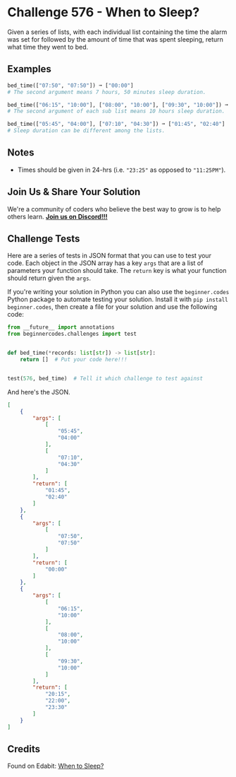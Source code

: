 # Challenge 576 - When to Sleep?

Given a series of lists, with each individual list containing the time the alarm was set for followed by the amount of time that was spent sleeping, return what time they went to bed.

## Examples
```python
bed_time(["07:50", "07:50"]) ➞ ["00:00"]
# The second argument means 7 hours, 50 minutes sleep duration.

bed_time(["06:15", "10:00"], ["08:00", "10:00"], ["09:30", "10:00"]) ➞ ["20:15", "22:00", "23:30"]
# The second argument of each sub list means 10 hours sleep duration.

bed_time(["05:45", "04:00"], ["07:10", "04:30"]) ➞ ["01:45", "02:40"]
# Sleep duration can be different among the lists.
```
## Notes

- Times should be given in 24-hrs (i.e. `"23:25"` as opposed to `"11:25PM"`).

## Join Us & Share Your Solution

We're a community of coders who believe the best way to grow is to help others learn. **[Join us on Discord!!!](https://discord.gg/sfHykntuGy)**

## Challenge Tests

Here are a series of tests in JSON format that you can use to test your code. Each object in the JSON array has a key `args` that are a list of parameters your function should take. The `return` key is what your function should return given the `args`. 

If you're writing your solution in Python you can also use the `beginner.codes` Python package to automate testing your solution. Install it with `pip install beginner.codes`, then create a file for your solution and use the following code:
```python
from __future__ import annotations
from beginnercodes.challenges import test


def bed_time(*records: list[str]) -> list[str]:
    return []  # Put your code here!!!


test(576, bed_time)  # Tell it which challenge to test against
```
And here's the JSON.
```json
[
    {
        "args": [
            [
                "05:45",
                "04:00"
            ],
            [
                "07:10",
                "04:30"
            ]
        ],
        "return": [
            "01:45",
            "02:40"
        ]
    },
    {
        "args": [
            [
                "07:50",
                "07:50"
            ]
        ],
        "return": [
            "00:00"
        ]
    },
    {
        "args": [
            [
                "06:15",
                "10:00"
            ],
            [
                "08:00",
                "10:00"
            ],
            [
                "09:30",
                "10:00"
            ]
        ],
        "return": [
            "20:15",
            "22:00",
            "23:30"
        ]
    }
]
```
## Credits

Found on Edabit: [When to Sleep?](https://edabit.com/challenge/e5XZ82bAk2rBo9EfS)
